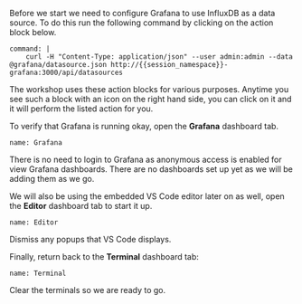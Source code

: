 Before we start we need to configure Grafana to use InfluxDB as a data source. To do this run the following command by clicking on the action block below.

```terminal:execute
command: |
    curl -H "Content-Type: application/json" --user admin:admin --data @grafana/datasource.json http://{{session_namespace}}-grafana:3000/api/datasources
```

The workshop uses these action blocks for various purposes. Anytime you see such a block with an icon on the right hand side, you can click on it and it will perform the listed action for you.

To verify that Grafana is running okay, open the **Grafana** dashboard tab.

```dashboard:open-dashboard
name: Grafana
```

There is no need to login to Grafana as anonymous access is enabled for view Grafana dashboards. There are no dashboards set up yet as we will be adding them as we go.

We will also be using the embedded VS Code editor later on as well, open the **Editor** dashboard tab to start it up.

```dashboard:open-dashboard
name: Editor
```

Dismiss any popups that VS Code displays.

Finally, return back to the **Terminal** dashboard tab:

```dashboard:open-dashboard
name: Terminal
```

Clear the terminals so we are ready to go.

```terminal:clear-all
```
